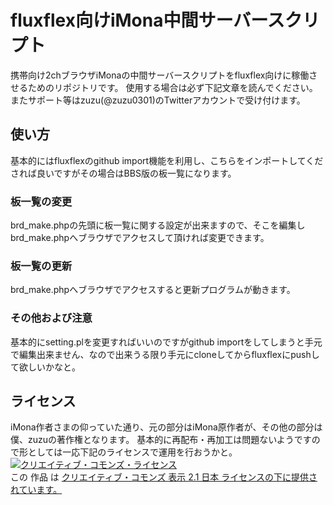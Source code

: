 fluxflex向けiMona中間サーバースクリプト
======================
携帯向け2chブラウザiMonaの中間サーバースクリプトをfluxflex向けに稼働させるためのリポジトリです。
使用する場合は必ず下記文章を読んでください。
またサポート等はzuzu(@zuzu0301)のTwitterアカウントで受け付けます。

使い方
------
基本的にはfluxflexのgithub import機能を利用し、こちらをインポートしてくだされば良いですがその場合はBBS版の板一覧になります。
### 板一覧の変更 ###
brd_make.phpの先頭に板一覧に関する設定が出来ますので、そこを編集しbrd_make.phpへブラウザでアクセスして頂ければ変更できます。
### 板一覧の更新 ###
brd_make.phpへブラウザでアクセスすると更新プログラムが動きます。
### その他および注意 ###
基本的にsetting.plを変更すればいいのですがgithub importをしてしまうと手元で編集出来ません、なので出来うる限り手元にcloneしてからfluxflexにpushして欲しいかなと。

ライセンス
----------
iMona作者さまの仰っていた通り、元の部分はiMona原作者が、その他の部分は僕、zuzuの著作権となります。
基本的に再配布・再加工は問題ないようですので形としては一応下記のライセンスで運用を行おうかと。<br />
<a rel="license" href="http://creativecommons.org/licenses/by/2.1/jp/"><img alt="クリエイティブ・コモンズ・ライセンス" style="border-width:0" src="http://i.creativecommons.org/l/by/2.1/jp/88x31.png" /></a><br />この 作品 は <a rel="license" href="http://creativecommons.org/licenses/by/2.1/jp/">クリエイティブ・コモンズ 表示 2.1 日本 ライセンスの下に提供されています。</a>